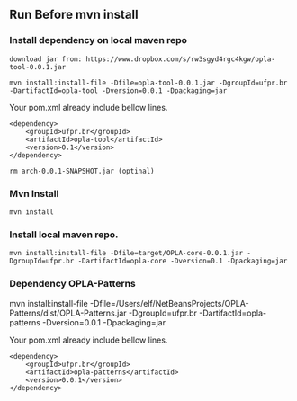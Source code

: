 ## Run Before mvn install


### Install dependency on local maven repo
	download jar from: https://www.dropbox.com/s/rw3sgyd4rgc4kgw/opla-tool-0.0.1.jar

	mvn install:install-file -Dfile=opla-tool-0.0.1.jar -DgroupId=ufpr.br -DartifactId=opla-tool -Dversion=0.0.1 -Dpackaging=jar

Your pom.xml already include bellow lines.

	<dependency>
		<groupId>ufpr.br</groupId>
		<artifactId>opla-tool</artifactId>
		<version>0.1</version>
	</dependency>

	rm arch-0.0.1-SNAPSHOT.jar (optinal)

### Mvn Install

	mvn install
	
### Install local maven repo.
	mvn install:install-file -Dfile=target/OPLA-core-0.0.1.jar -DgroupId=ufpr.br -DartifactId=opla-core -Dversion=0.1 -Dpackaging=jar


### Dependency OPLA-Patterns

mvn install:install-file -Dfile=/Users/elf/NetBeansProjects/OPLA-Patterns/dist/OPLA-Patterns.jar -DgroupId=ufpr.br -DartifactId=opla-patterns -Dversion=0.0.1 -Dpackaging=jar

Your pom.xml already include bellow lines.

	<dependency>
		<groupId>ufpr.br</groupId>
		<artifactId>opla-patterns</artifactId>
		<version>0.0.1</version>
	</dependency>
